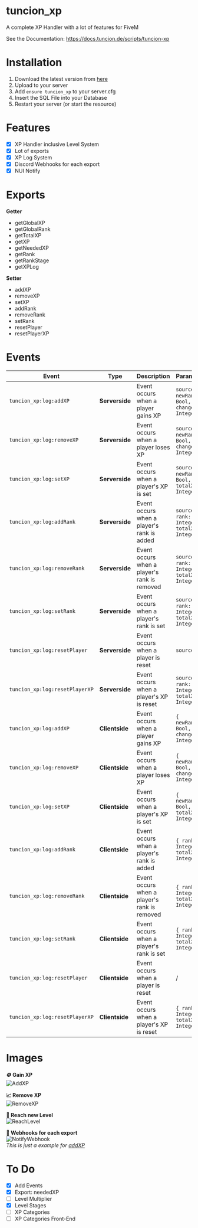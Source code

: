 # tuncion_xp
A complete XP Handler with a lot of features for FiveM

See the Documentation: https://docs.tuncion.de/scripts/tuncion-xp

# Installation
1. Download the latest version from [here](https://github.com/Tuncion/tuncion_xp)
2. Upload to your server
3. Add `ensure tuncion_xp` to your server.cfg
4. Insert the SQL File into your Database
5. Restart your server (or start the resource)

# Features
- [x] XP Handler inclusive Level System
- [x] Lot of exports
- [x] XP Log System
- [x] Discord Webhooks for each export
- [x] NUI Notify

# Exports

**Getter**
- getGlobalXP
- getGlobalRank
- getTotalXP
- getXP
- getNeededXP
- getRank
- getRankStage
- getXPLog
 
**Setter**
- addXP
- removeXP
- setXP
- addRank
- removeRank
- setRank
- resetPlayer
- resetPlayerXP

# Events

| Event                          | Type           | Description                                  | Parameter                                       |
|--------------------------------|----------------|----------------------------------------------|-------------------------------------------------|
| `tuncion_xp:log:addXP`         | **Serverside** | Event occurs when a player gains XP          | `source`, `{ newRank: Bool, change: Integer }`  |
| `tuncion_xp:log:removeXP`      | **Serverside** | Event occurs when a player loses XP          | `source`, `{ newRank: Bool, change: Integer }`  |
| `tuncion_xp:log:setXP`         | **Serverside** | Event occurs when a player's XP is set       | `source`, `{ newRank: Bool, totalXP: Integer }` |
| `tuncion_xp:log:addRank`       | **Serverside** | Event occurs when a player's rank is added   | `source`, `{ rank: Integer, totalXP: Integer }` |
| `tuncion_xp:log:removeRank`    | **Serverside** | Event occurs when a player's rank is removed | `source`, `{ rank: Integer, totalXP: Integer }` |
| `tuncion_xp:log:setRank`       | **Serverside** | Event occurs when a player's rank is set     | `source`, `{ rank: Integer, totalXP: Integer }` |
| `tuncion_xp:log:resetPlayer`   | **Serverside** | Event occurs when a player is reset          | `source`                                        |
| `tuncion_xp:log:resetPlayerXP` | **Serverside** | Event occurs when a player's XP is reset     | `source`, `{ rank: Integer, totalXP: Integer }` |
| `tuncion_xp:log:addXP`         | **Clientside** | Event occurs when a player gains XP          | `{ newRank: Bool, change: Integer }`            |
| `tuncion_xp:log:removeXP`      | **Clientside** | Event occurs when a player loses XP          | `{ newRank: Bool, change: Integer }`            |
| `tuncion_xp:log:setXP`         | **Clientside** | Event occurs when a player's XP is set       | `{ newRank: Bool, totalXP: Integer }`           |
| `tuncion_xp:log:addRank`       | **Clientside** | Event occurs when a player's rank is added   | `{ rank: Integer, totalXP: Integer }`           |
| `tuncion_xp:log:removeRank`    | **Clientside** | Event occurs when a player's rank is removed | `{ rank: Integer, totalXP: Integer }`           |
| `tuncion_xp:log:setRank`       | **Clientside** | Event occurs when a player's rank is set     | `{ rank: Integer, totalXP: Integer }`           |
| `tuncion_xp:log:resetPlayer`   | **Clientside** | Event occurs when a player is reset          | /                                               |
| `tuncion_xp:log:resetPlayerXP` | **Clientside** | Event occurs when a player's XP is reset     | `{ rank: Integer, totalXP: Integer }`           |

# Images

**🪙 Gain XP**\
![AddXP](https://s6.gifyu.com/images/S6h6P.gif)

**📈 Remove XP**\
![RemoveXP](https://s6.gifyu.com/images/S6h8n.gif)

**🚀 Reach new Level**\
![ReachLevel](https://s6.gifyu.com/images/S6h8W.gif)

**👀 Webhooks for each export**\
![NotifyWebhook](https://i.imgur.com/K54u0yM.png)\
_This is just a example for [addXP](https://docs.tuncion.de/scripts/tuncion-xp/server/setter/addxp)_

# To Do
- [x] Add Events
- [x] Export: neededXP
- [ ] Level Multiplier
- [x] Level Stages
- [ ] XP Categories
- [ ] XP Categories Front-End